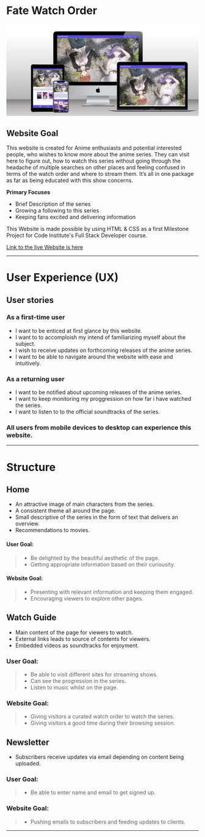# Fate Watch Order
![Website Mockup](assets/css/images/readme/Multi-Device-Mockup.png)
## Website Goal
This website is created for Anime enthusiasts	and potential interested people, who wishes to know more about the anime series. They can visit here to figure out, how to watch this series without going through the headache of multiple searches on other places and feeling confused in terms of the watch order and where to stream them. It’s all in one package as far as being educated with this show concerns.

**Primary Focuses**
- Brief Description of the series
- Growing a following to this series
- Keeping fans excited and delivering information


This Website is made possible by using HTML & CSS as a first Milestone Project for Code Institute's Full Stack Developer course.

[Link to the live Website is here](https://sakixchy.github.io/Fate_Watch_Order/)

___ 

# User Experience (UX)
## User stories 
### As a first-time user
- I want to be enticed at first glance by this website.
- I want to to accomploish my intend of familiarizing myself about the subject.
- I wish to receive updates on forthcoming releases of the anime series.
- I want to be able to navigate around the website with ease and intuitively.


### As a returning user
- I want to be notified about upcoming releases of the anime series.
- I want to keep monitoring my proggression on how far i have watched the series.
- I want to listen to to the official soundtracks of the series.

### All users from mobile devices to desktop can experience this website.

___

# Structure 
## Home
- An attractive image of main characters from the series.
- A consistent theme all around the page.
- Small descriptive of the series in the form of text that delivers an overview.
- Recommendations to movies. 
#### User Goal:
>  - Be delighted by the beautiful aesthetic of the page.
>  - Getting appropriate information based on their curiousity.
#### Website Goal:
>  - Presenting with relevant information and keeping them engaged.
>  - Encouraging viewers to explore other pages.


## Watch Guide
- Main content of the page for viewers to watch.
- External links leads to source of contents for viewers.
- Embedded videos as soundtracks for enjoyment.
### User Goal:
> - Be able to visit different sites for streaming shows.
> - Can see the progression in the series.
> - Listen to music whilst on the page.
### Website Goal:
> - Giving visitors a curated watch order to watch the series.
> - Giving visitors a good time during their browsing session.

## Newsletter
- Subscribers receive updates via email depending on content being uploaded.
### User Goal:
> - Be able to enter name and email to get signed up.
### Website Goal:
> - Pushing emails to subscribers and feeding updates to clients.

___ 






